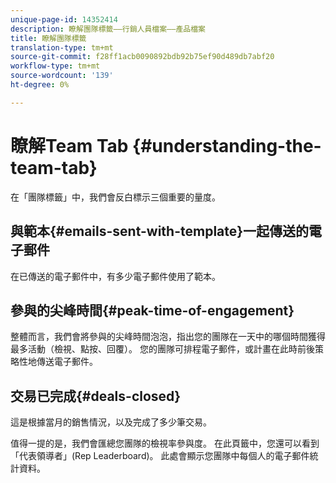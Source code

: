 ```yaml
---
unique-page-id: 14352414
description: 瞭解團隊標籤——行銷人員檔案——產品檔案
title: 瞭解團隊標籤
translation-type: tm+mt
source-git-commit: f28ff1acb0090892bdb92b75ef90d489db7abf20
workflow-type: tm+mt
source-wordcount: '139'
ht-degree: 0%

---
```



# 瞭解Team Tab {#understanding-the-team-tab}

在「團隊標籤」中，我們會反白標示三個重要的量度。

## 與範本{#emails-sent-with-template}一起傳送的電子郵件

在已傳送的電子郵件中，有多少電子郵件使用了範本。

## 參與的尖峰時間{#peak-time-of-engagement}

整體而言，我們會將參與的尖峰時間泡泡，指出您的團隊在一天中的哪個時間獲得最多活動（檢視、點按、回覆）。 您的團隊可排程電子郵件，或計畫在此時前後策略性地傳送電子郵件。

## 交易已完成{#deals-closed}

這是根據當月的銷售情況，以及完成了多少筆交易。

值得一提的是，我們會匯總您團隊的檢視率參與度。 在此頁籤中，您還可以看到「代表領導者」(Rep Leaderboard)。 此處會顯示您團隊中每個人的電子郵件統計資料。
